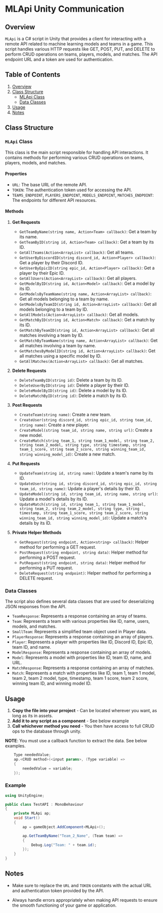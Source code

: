 # MLApi Unity Communication

## Overview

`MLApi` is a C# script in Unity that provides a client for interacting with a remote API related to machine learning models and teams in a game. This script handles various HTTP requests like GET, POST, PUT, and DELETE to perform CRUD operations on teams, players, models, and matches. The API endpoint URL and a token are used for authentication.

## Table of Contents

1. [Overview](#overview)
2. [Class Structure](#class-structure)
   - [MLApi Class](#mlapi-class)
   - [Data Classes](#data-classes)
3. [Usage](#usage)
4. [Notes](#notes)

## Class Structure

### `MLApi` Class

This class is the main script responsible for handling API interactions. It contains methods for performing various CRUD operations on teams, players, models, and matches.

#### Properties

- `URL`: The base URL of the remote API.
- `TOKEN`: The authentication token used for accessing the API.
- `TEAMS_ENDPOINT`, `PLAYERS_ENDPOINT`, `MODELS_ENDPOINT`, `MATCHES_ENDPOINT`: The endpoints for different API resources.

#### Methods

1. **Get Requests**

   - `GetTeamByName(string name, Action<Team> callback)`: Get a team by its name.
   - `GetTeamByID(string id, Action<Team> callback)`: Get a team by its ID.
   - `GetAllTeams(Action<ArrayList> callback)`: Get all teams.
   - `GetUserByDiscordID(string discord_id, Action<Player> callback)`: Get a player by their Discord ID.
   - `GetUserByEpicID(string epic_id, Action<Player> callback)`: Get a player by their Epic ID.
   - `GetAllUsers(Action<ArrayList> callback)`: Get all players.
   - `GetModelByID(string id, Action<Model> callback)`: Get a model by its ID.
   - `GetModelsByTeamName(string name, Action<ArrayList> callback)`: Get all models belonging to a team by name.
   - `GetModelsByTeamID(string id, Action<ArrayList> callback)`: Get all models belonging to a team by ID.
   - `GetAllModels(Action<ArrayList> callback)`: Get all models.
   - `GetMatchByID(string id, Action<Match> callback)`: Get a match by its ID.
   - `GetMatchByTeamID(string id, Action<ArrayList> callback)`: Get all matches involving a team by ID.
   - `GetMatchByTeamName(string name, Action<ArrayList> callback)`: Get all matches involving a team by name.
   - `GetMatchesByModelID(string id, Action<ArrayList> callback)`: Get all matches using a specific model by ID.
   - `GetAllMatches(Action<ArrayList> callback)`: Get all matches.

2. **Delete Requests**

   - `DeleteTeamByID(string id)`: Delete a team by its ID.
   - `DeleteUserByID(string id)`: Delete a player by their ID.
   - `DeleteModelByID(string id)`: Delete a model by its ID.
   - `DeleteMatchByID(string id)`: Delete a match by its ID.

3. **Post Requests**

   - `CreateTeam(string name)`: Create a new team.
   - `CreateUser(string discord_id, string epic_id, string team_id, string name)`: Create a new player.
   - `CreateModel(string team_id, string name, string url)`: Create a new model.
   - `CreateMatch(string team_1, string team_1_model, string team_2, string team_2_model, string type, string timestamp, string team_1_score, string team_2_score, string winning_team_id, string winning_model_id)`: Create a new match.

4. **Put Requests**

   - `UpdateTeam(string id, string name)`: Update a team's name by its ID.
   - `UpdateUser(string id, string discord_id, string epic_id, string team_id, string name)`: Update a player's details by their ID.
   - `UpdateModel(string id, string team_id, string name, string url)`: Update a model's details by its ID.
   - `UpdateMatch(string id, string team_1, string team_1_model, string team_2, string team_2_model, string type, string timestamp, string team_1_score, string team_2_score, string winning_team_id, string winning_model_id)`: Update a match's details by its ID.

5. **Private Helper Methods**

   - `GetRequest(string endpoint, Action<string> callback)`: Helper method for performing a GET request.
   - `PostRequest(string endpoint, string data)`: Helper method for performing a POST request.
   - `PutRequest(string endpoint, string data)`: Helper method for performing a PUT request.
   - `DeleteRequest(string endpoint)`: Helper method for performing a DELETE request.

### Data Classes

The script also defines several data classes that are used for deserializing JSON responses from the API.

- `TeamResponse`: Represents a response containing an array of teams.
- `Team`: Represents a team with various properties like ID, name, users, models, and matches.
- `SmallTeam`: Represents a simplified team object used in Player data.
- `PlayerResponse`: Represents a response containing an array of players.
- `Player`: Represents a player with properties like ID, Discord ID, Epic ID, team ID, and name.
- `ModelResponse`: Represents a response containing an array of models.
- `Model`: Represents a model with properties like ID, team ID, name, and URL.
- `MatchResponse`: Represents a response containing an array of matches.
- `Match`: Represents a match with properties like ID, team 1, team 1 model, team 2, team 2 model, type, timestamp, team 1 score, team 2 score, winning team ID, and winning model ID.

## Usage

1. **Copy the file into your prroject** - Can be located wherever you want, as long as its in assets.
2. **Add it to any script as a component** - See below example
3. **Call whichever method you need** - You then have access to full CRUD ops to the database through unity.

**NOTE**: You must use a callback function to extract the data. See below examples.

```C#
    Type neededValue;
    ap.<CRUD method>(<input params>, (Type variable) =>
    {
        neededValue = variable;
    });
```

### Example

```C#
using UnityEngine;

public class TestAPI : MonoBehaviour
{
    private MLApi ap;
    void Start()
    {
        ap = gameObject.AddComponent<MLApi>();

        ap.GetTeamByName("Team_2_Name", (Team team) =>
        {
            Debug.Log("Team: " + team.id);
        });
    }
}
```

## Notes

- Make sure to replace the `URL` and `TOKEN` constants with the actual URL and authentication token provided by the API.

- Always handle errors appropriately when making API requests to ensure the smooth functioning of your game or application.
